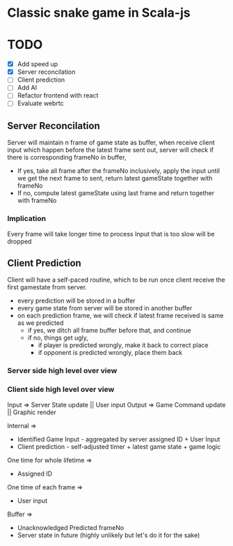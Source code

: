 # Classic snake game in Scala-js

# TODO

- [x] Add speed up
- [x] Server reconcilation
- [ ] Client prediction
- [ ] Add AI
- [ ] Refactor frontend with react
- [ ] Evaluate webrtc

## Server Reconcilation
Server will maintain n frame of game state as buffer, when receive 
client input which happen before the latest frame sent out, server will
check if there is corresponding frameNo in buffer, 
 - If yes, take all frame after the frameNo inclusively, apply the input until we get the next frame to sent, 
   return latest gameState together with frameNo
 - If no, compute latest gameState using last frame and return together with frameNo

### Implication
Every frame will take longer time to process
Input that is too slow will be dropped

## Client Prediction
Client will have a self-paced routine, which to be run once client receive
the first gamestate from server. 

- every prediction will be stored in a buffer
- every game state from server will be stored in another buffer
- on each prediction frame, we will check if latest frame received is same as we predicted
  - if yes, we ditch all frame buffer before that, and continue
  - if no, things get ugly, 
    - if player is predicted wrongly, make it back to correct place
    - if opponent is predicted wrongly, place them back

### Server side high level over view

### Client side high level over view
Input => Server State update || User input
Output => Game Command update || Graphic render

Internal => 
- Identified Game Input - aggregated by server assigned ID + User Input
- Client prediction - self-adjusted timer + latest game state + game logic

One time for whole lifetime =>
- Assigned ID

One time of each frame =>
- User input

Buffer =>
- Unacknowledged Predicted frameNo
- Server state in future (highly unlikely but let's do it for the sake)

